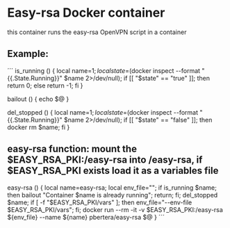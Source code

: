 # Easy-rsa Docker container

this container runs the easy-rsa OpenVPN script in a container

## Example:

´´´
is_running () 
{ 
    local name=$1;
    local state=$(docker inspect --format "{{.State.Running}}" $name 2>/dev/null);
    if [[ "$state" == "true" ]]; then
        return 0;
    else
        return -1;
    fi
}

bailout () 
{ 
    echo $@
}

del_stopped () 
{ 
    local name=$1;
    local state=$(docker inspect --format "{{.State.Running}}" $name 2>/dev/null);
    if [[ "$state" == "false" ]]; then
        docker rm $name;
    fi
}

## easy-rsa function: mount the $EASY_RSA_PKI:/easy-rsa into /easy-rsa, if $EASY_RSA_PKI exists load it as a variables file
easy-rsa () 
{ 
    local name=easy-rsa;
    local env_file="";
    if is_running $name; then
        bailout "Container $name is already running";
        return;
    fi;
    del_stopped $name;
    if [ -f "$EASY_RSA_PKI/vars" ]; then
        env_file="--env-file $EASY_RSA_PKI/vars";
    fi;
    docker run --rm -it -v $EASY_RSA_PKI:/easy-rsa ${env_file} --name ${name} pbertera/easy-rsa $@
}
´´´
